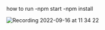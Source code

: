 how to run 
-npm start
-npm install

![Recording 2022-09-16 at 11 34 22](https://user-images.githubusercontent.com/36125167/190876447-2bf86876-a940-4547-a792-709c5ce7f591.gif)

